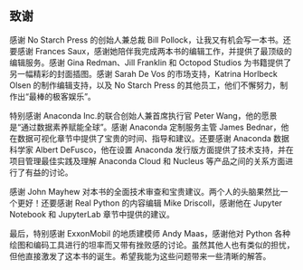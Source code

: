## **致谢**

感谢 No Starch Press 的创始人兼总裁 Bill Pollock，让我又有机会写一本书。还要感谢 Frances Saux，感谢她陪伴我完成两本书的编辑工作，并提供了最顶级的编辑服务。感谢 Gina Redman、Jill Franklin 和 Octopod Studios 为书籍提供了另一幅精彩的封面插图。感谢 Sarah De Vos 的市场支持，Katrina Horlbeck Olsen 的制作编辑支持，以及 No Starch Press 的其他员工，他们不懈努力，制作出“最棒的极客娱乐”。

特别感谢 Anaconda Inc.的联合创始人兼首席执行官 Peter Wang，他的愿景是“通过数据素养赋能全球”。感谢 Anaconda 定制服务主管 James Bednar，他在数据可视化章节中提供了宝贵的时间、指导和建议。还要感谢 Anaconda 数据科学家 Albert DeFusco，他在设置 Anaconda 发行版方面提供了技术支持，并在项目管理最佳实践及理解 Anaconda Cloud 和 Nucleus 等产品之间的关系方面进行了有益的讨论。

感谢 John Mayhew 对本书的全面技术审查和宝贵建议。两个人的头脑果然比一个更好！还要感谢 Real Python 的内容编辑 Mike Driscoll，感谢他在 Jupyter Notebook 和 JupyterLab 章节中提供的建议。

最后，特别感谢 ExxonMobil 的地质建模师 Andy Maas，感谢他对 Python 各种绘图和编码工具进行的坦率而又带有挫败感的讨论。虽然其他人也有类似的担忧，但他直接激发了这本书的诞生。希望我能为这些问题带来一些清晰的解答。
